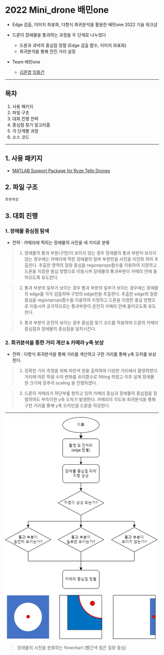 # 2022 Mini_drone 배민one

* Edge 검출, 이미지 좌표화, 다항식 회귀분석을 활용한 배민one 2022 기술 워크샵

* 드론이 장애물을 통과하는 과정을 두 단계로 나누었다
  * 드론과 과녁의 중심점 정렬 (Edge 검출 함수, 이미지 좌표화)
  * 회귀분석을 통해 전진 거리 설정

* Team 배민one
  * [김준엽](https://github.com/junyeobkim55) [임종건](https://github.com/Lim-Jong-geon)
  
***
  
## 목차

1. 사용 패키지    
2. 파일 구조    
3. 대회 진행 전략   
4. 중심점 찾기 알고리즘      
5. 각 단계별 과정    
6. 소스 코드

***

## 1. 사용 패키지

* [MATLAB Support Package for Ryze Tello Drones](https://kr.mathworks.com/matlabcentral/fileexchange/74434-matlab-support-package-for-ryze-tello-drones?s_tid=srchtitle)

## 2. 파일 구조

  ```
  추후작성
  ```

## 3. 대회 진행

### 1. 장애물 중심점 탐색

  * 전략 : 카메라에 찍히는 장애물의 사진을 세 가지로 분류
    
  > 1. 장애물의 통과 부분(구멍)이 보이지 않는 경우
    장애물의 통과 부분이 보이지 않는 경우에는 카메라에 찍힌 장애물의 일부 부분만을 사진을 이진화 하여 추출한다.
    추출한 영역의 질량 중심을 regionprops함수를 이용하여 지정하고 드론을 지정한 중심 방향으로 이동시켜 장애물의 통과부분이 카메라 안에 들어오도록 유도한다.
  
  > 2. 통과 부분의 일부가 보이는 경우
    통과 부분의 일부가 보이는 경우에는 장애물의 edge를 각각 검출하여 구멍의 edge만을 추출한다.
    추출한 edge의 질량 중심을 regionprops함수를 이용하여 지정하고 드론을 지정한 중심 방향으로 이동시켜 궁극적으로는 통과부분이 온전히 카메라 안에 들어오도록 유도한다.
  
  > 3. 통과 부분이 온전히 보이는 경우
    중심점 찾기 코드를 적용하여 드론의 카메라 중심점과 장애물의 중심점을 일치시킨다.

### 2. 회귀분석을 통한 거리 계산 & 카메라 y축 보상
  
  * 전략 : 다항식 회귀분석을 통해 거리를 계산하고 구한 거리를 통해 y축 오차를 보상한다.
  
  > 1. 정확한 거리 측정을 위해 파란색 원을 출력하여 다양한 거리에서 촬영하였다. 거리에 따른 픽셀 수의 변화를 유리함수로 fitting 하였고
    이후 실제 장애물 원 크기에 맞추어 scaling 을 진행하였다.
   
  > 2. 드론의 카메라가 하단부를 향하고 있어 카메라 중심과 장애물의 중심점을 정렬하여도 부득이한 y축 오차가 발생한다.
    카메라의 각도와 회귀분석을 통해 구한 거리를 통해 y축 오차만큼 드론을 하강한다.
    
***

![center classify flowchart](/image/centerclassify.png)

> 장애물의 사진을 분류하는 flowchart (빨간색 점은 질량 중심)

